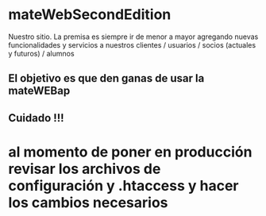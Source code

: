 # mateWebSecondEdition
Nuestro sitio. 
La premisa es siempre ir de menor a mayor agregando nuevas funcionalidades y servicios a nuestros clientes / usuarios / socios (actuales y futuros) / alumnos
## El objetivo es que den ganas de usar la mateWEBap

## Cuidado !!!
# al momento de poner en producción revisar los archivos de configuración y .htaccess y hacer los cambios necesarios
